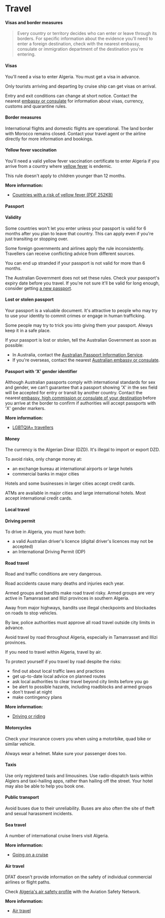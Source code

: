 # Travel

#### Visas and border measures

> Every country or territory decides who can enter or leave through its borders. For specific information about the evidence you'll need to enter a foreign destination, check with the nearest embassy, consulate or immigration department of the destination you're entering.

#### Visas

You'll need a visa to enter Algeria. You must get a visa in advance.

Only tourists arriving and departing by cruise ship can get visas on arrival.

Entry and exit conditions can change at short notice. Contact the nearest [embassy or consulate](https://embcanberra.mfa.gov.dz/) for information about visas, currency, customs and quarantine rules.

#### Border measures

International flights and domestic flights are operational. The land border with Morocco remains closed. Contact your travel agent or the airline directly for more information and bookings.

#### Yellow fever vaccination

You'll need a valid yellow fever vaccination certificate to enter Algeria if you arrive from a country where [yellow fever](https://www.healthdirect.gov.au/yellow-fever) is endemic.

This rule doesn't apply to children younger than 12 months.

**More information:**

* [Countries with a risk of yellow fever (PDF 252KB)](https://cdn.who.int/media/docs/default-source/travel-and-health/countries-with-risk-of-yellow-fever-transmission.pdf?sfvrsn=bf42ac59_4&download=true)

#### Passport

#### Validity

Some countries won't let you enter unless your passport is valid for 6 months after you plan to leave that country. This can apply even if you're just transiting or stopping over.

Some foreign governments and airlines apply the rule inconsistently. Travellers can receive conflicting advice from different sources.

You can end up stranded if your passport is not valid for more than 6 months.

The Australian Government does not set these rules. Check your passport's expiry date before you travel. If you're not sure it'll be valid for long enough, consider getting [a new passport](/consular-services/passport-services "Passport services").

#### Lost or stolen passport

Your passport is a valuable document. It's attractive to people who may try to use your identity to commit crimes or engage in human trafficking.

Some people may try to trick you into giving them your passport. Always keep it in a safe place.

If your passport is lost or stolen, tell the Australian Government as soon as possible:

* In Australia, contact the [Australian Passport Information Service](https://www.passports.gov.au/contact-us).
* If you're overseas, contact the nearest [Australian embassy or consulate](http://dfat.gov.au/about-us/our-locations/missions/Pages/our-embassies-and-consulates-overseas.aspx).

#### Passport with ‘X’ gender identifier

Although Australian passports comply with international standards for sex and gender, we can’t guarantee that a passport showing 'X' in the sex field will be accepted for entry or transit by another country. Contact the nearest [embassy, high commission or consulate of your destination](https://protocol.dfat.gov.au/Public/MissionsInAustralia) before you arrive at the border to confirm if authorities will accept passports with 'X' gender markers.

**More information:**

* [LGBTQIA+ travellers](https://www.smartraveller.gov.au/before-you-go/who-you-are/LGBTI)

#### Money

The currency is the Algerian Dinar (DZD). It's illegal to import or export DZD.

To avoid risks, only change money at:

* an exchange bureau at international airports or large hotels
* commercial banks in major cities

Hotels and some businesses in larger cities accept credit cards.

ATMs are available in major cities and large international hotels. Most accept international credit cards.

#### Local travel

#### Driving permit

To drive in Algeria, you must have both:

* a valid Australian driver's licence (digital driver's licences may not be accepted)
* an International Driving Permit (IDP)

#### Road travel

Road and traffic conditions are very dangerous.

Road accidents cause many deaths and injuries each year.

Armed groups and bandits make road travel risky. Armed groups are very active in Tamanrasset and Illizi provinces in southern Algeria.

Away from major highways, bandits use illegal checkpoints and blockades on roads to stop vehicles.

By law, police authorities must approve all road travel outside city limits in advance.

Avoid travel by road throughout Algeria, especially in Tamanrasset and Illizi provinces.

If you need to travel within Algeria, travel by air.

To protect yourself if you travel by road despite the risks:

* find out about local traffic laws and practices
* get up-to-date local advice on planned routes
* ask local authorities to clear travel beyond city limits before you go
* be alert to possible hazards, including roadblocks and armed groups
* don't travel at night
* make contingency plans

**More information:**

* [Driving or riding](/node/352)

#### Motorcycles

Check your insurance covers you when using a motorbike, quad bike or similar vehicle.

Always wear a helmet. Make sure your passenger does too.

#### Taxis

Use only registered taxis and limousines. Use radio-dispatch taxis within Algiers and taxi-hailing apps, rather than hailing off the street. Your hotel may also be able to help you book one.

#### Public transport

Avoid buses due to their unreliability. Buses are also often the site of theft and sexual harassment incidents.

#### Sea travel

A number of international cruise liners visit Algeria.

**More information:**

* [Going on a cruise](/node/144)

#### Air travel

DFAT doesn't provide information on the safety of individual commercial airlines or flight paths.

Check [Algeria's air safety profile](http://aviation-safety.net/database/country/country.php?id=7T) with the Aviation Safety Network.

**More information:**

* [Air travel](/node/353)